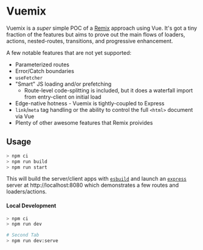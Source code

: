 # Vuemix

Vuemix is a _super_ simple POC of a [Remix](https://remix.run) approach using Vue. It's got a tiny fraction of the features but aims to prove out the main flows of loaders, actions, nested-routes, transitions, and progressive enhancement.

A few notable features that are not yet supported:

- Parameterized routes
- Error/Catch boundaries
- `useFetcher`
- "Smart" JS loading and/or prefetching
  - Route-level code-splitting is included, but it does a waterfall import from entry-client on initial load
- Edge-native hotness - Vuemix is tightly-coupled to Express
- `link`/`meta` tag handling or the ability to control the full `<html>` document via Vue
- Plenty of other awesome features that Remix proivides

## Usage

```bash
> npm ci
> npm run build
> npm run start
```

This will build the server/client apps with [`esbuild`](https://esbuild.github.io/) and launch an [`express`](https://expressjs.com/) server at http://localhost:8080 which demonstrates a few routes and loaders/actions.

#### Local Development

```bash
> npm ci
> npm run dev

# Second Tab
> npm run dev:serve
```

